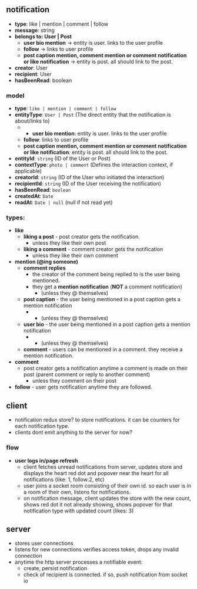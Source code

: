## notification
- **type**: like | mention | comment | follow
- **message**: string
- **belongs to: User | Post**
	- **user bio mention**  -> entity is user. links to the user profile
	- **follow** -> links to user profile
	- **post caption mention, comment mention or comment notification or like notification** -> entity is post. all should link to the post. 
- **creator**: User
- **recipient**: User
- **hasBeenRead**: boolean
### model
- **type**: `like | mention | comment | follow`
- **entityType**: `User | Post` (The direct entity that the notification is about/links to)
	- - **user bio mention**: entity is user. links to the user profile
	- **follow**:  links to user profile
	- **post caption mention, comment mention or comment notification or like notification**: entity is post. all should link to the post. 
- **entityId**: `string` (ID of the User or Post)
- **contextType**: `photo | comment` (Defines the interaction context, if applicable)
- **creatorId**: `string` (ID of the User who initiated the interaction)
- **recipientId**: `string` (ID of the User receiving the notification)
- **hasBeenRead**: `boolean`
- **createdAt**: `Date`
- **readAt**: `Date | null` (null if not read yet)
### types:
- **like**
	- **liking a post** - post creator gets the notification.
		- unless they like their own post
	- **liking a comment** - comment creator gets the notification 
		- unless they like their own comment
- **mention (@ing someone)** 
	- **comment replies**
		- the creator of the comment being replied to is the user being mentioned. 
		- they get a **mention notification** (**NOT** a comment notification) 
			- (unless they @ themselves)
	- **post caption** - the user being mentioned in a post caption gets a mention notification
		- - (unless they @ themselves)
	- **user bio** - the user being mentioned in a post caption gets a mention notification
		- - (unless they @ themselves)
	- **comment** - users can be mentioned in a comment. they receive a mention notification.
- **comment**
	- post creator gets a notification anytime a comment is made on their post (parent comment or reply to another comment)
		- unless they comment on their post
- **follow** - user gets notification anytime they are followed.

## client
- notification redux store? to store notifications. it can be counters for each notification type.
- clients dont emit anything to the server for now?
### flow
- **user logs in/page refresh**
	- client fetches unread notifications from server, updates store and displays the heart red dot and popover near the heart for all notifications (like: 1, follow:2, etc)
	- user joins a socket room consisting of their own id. so each user is in a room of their own, listens for notifications.
	- on notification message, client updates the store with the new count, shows red dot it not already showing, shows popover for that notification type with updated count (likes: 3)
## server
- stores user connections
- listens for new connections verifies access token, drops any invalid connection
- anytime the http server processes a notifiable event:
	- create, persist notification
	- check of recipient is connected. if so, push notification from socket io